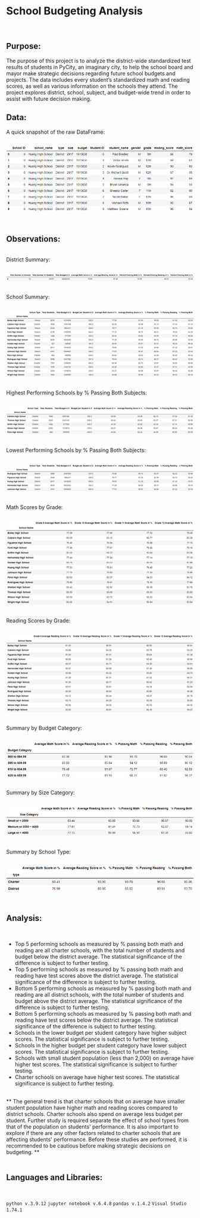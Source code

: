 # School Budgeting Analysis
</br>

## Purpose:

  The purpose of this project is to analyze the district-wide standardized test results of students in PyCity, an imaginary city, to help the school board and mayor make strategic decisions regarding future school budgets and projects. The data includes every student’s standardized math and reading scores, as well as various information on the schools they attend. The project explores district, school, subject, and budget-wide trend in order to assist with future decision making.

## Data:

  A quick snapshot of the raw DataFrame:
</br></br>
<p align="center">
  <img src="https://github.com/ericyang91/School_Budgeting_Analysis/blob/main/Images/rawdata.png" alt="rawdata"/>
</p>
</br>

## Observations:
</br>
District Summary:
</br>
</br>
<p align="center">
  <img src="https://github.com/ericyang91/School_Budgeting_Analysis/blob/main/Images/districtsummary.png" alt="districtsummary"/>
</p>
</br>
School Summary:
</br>
</br>
<p align="center">
  <img src="https://github.com/ericyang91/School_Budgeting_Analysis/blob/main/Images/schoolsummary.png" alt="schoolsummary"/>
</p>
</br>
Highest Performing Schools by % Passing Both Subjects:
</br>
</br>
<p align="center">
  <img src="https://github.com/ericyang91/School_Budgeting_Analysis/blob/main/Images/highestperforming.png" alt="highestperforming"/>
</p>
</br>
Lowest Performing Schools by % Passing Both Subjects:
</br>
</br>
<p align="center">
  <img src="https://github.com/ericyang91/School_Budgeting_Analysis/blob/main/Images/lowestperforming.png" alt="lowestperforming"/>
</p>
</br>
Math Scores by Grade:
</br>
</br>
<p align="center">
  <img src="https://github.com/ericyang91/School_Budgeting_Analysis/blob/main/Images/mathbygrade.png" alt="mathbygrade"/>
</p>
</br>
Reading Scores by Grade:
</br>
</br>
<p align="center">
  <img src="https://github.com/ericyang91/School_Budgeting_Analysis/blob/main/Images/readingbygrade.png" alt="readingbygrade"/>
</p>
</br>
Summary by Budget Category:
</br>
</br>
<p align="center">
  <img src="https://github.com/ericyang91/School_Budgeting_Analysis/blob/main/Images/summarybybudget.png" alt="summarybybudget"/>
</p>
</br>
Summary by Size Category:
</br>
</br>
<p align="center">
  <img src="https://github.com/ericyang91/School_Budgeting_Analysis/blob/main/Images/summarybysize.png" alt="summarybysize"/>
</p>
</br>
Summary by School Type:
</br>
</br>
<p align="center">
  <img src="https://github.com/ericyang91/School_Budgeting_Analysis/blob/main/Images/summarybytype.png" alt="summarybytype"/>
</p>
</br>

## Analysis:
</br>

- Top 5 performing schools as measured by % passing both math and reading are all charter schools, with the total number of students and budget below the district average. The statistical significance of the difference is subject to further testing.
- Top 5 performing schools as measured by % passing both math and reading have test scores above the district average. The statistical significance of the difference is subject to further testing.
- Bottom 5 performing schools as measured by % passing both math and reading are all district schools, with the total number of students and budget above the district average. The statistical significance of the difference is subject to further testing.
- Bottom 5 performing schools as measured by % passing both math and reading have test scores below the district average. The statistical significance of the difference is subject to further testing.
- Schools in the lower budget per student category have higher subject scores. The statistical significance is subject to further testing.
- Schools in the higher budget per student category have lower subject scores. The statistical significance is subject to further testing.
- Schools with small student population (less than 2,000) on average have higher test scores. The statistical significance is subject to further testing.
- Charter schools on average have higher test scores. The statistical significance is subject to further testing.
</br>
** The general trend is that charter schools that on average have smaller student population have higher math and reading scores compared to district schools. Charter schools also spend on average less budget per student. Further study is required separate the effect of school types from that of the population on students' performance. It is also important to explore if there are any other factors related to charter schools that are affecting students' performance. Before these studies are performed, it is recommended to be cautious before making strategic decisions on budgeting. **

</br>
</br>

## Languages and Libraries:
</br>

`python v.3.9.12`
`jupyter notebook v.6.4.8`
`pandas v.1.4.2`
`Visual Studio 1.74.1`
